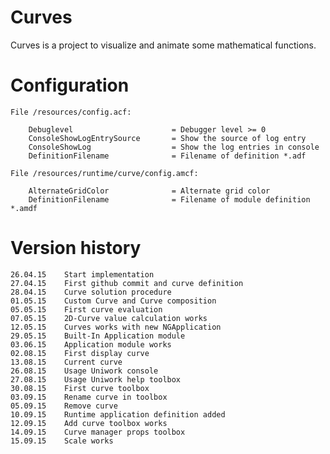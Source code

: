 Curves
===============

Curves is a project to visualize and animate some mathematical functions.


Configuration
===============

    File /resources/config.acf:
        
        Debuglevel                      = Debugger level >= 0
        ConsoleShowLogEntrySource       = Show the source of log entry
        ConsoleShowLog                  = Show the log entries in console
        DefinitionFilename              = Filename of definition *.adf
        
    File /resources/runtime/curve/config.amcf:
        
        AlternateGridColor              = Alternate grid color
        DefinitionFilename              = Filename of module definition *.amdf
    

Version history
===============

    26.04.15    Start implementation
    27.04.15    First github commit and curve definition
    28.04.15    Curve solution procedure
    01.05.15    Custom Curve and Curve composition
    05.05.15    First curve evaluation
    07.05.15    2D-Curve value calculation works
    12.05.15    Curves works with new NGApplication
    29.05.15    Built-In Application module
    03.06.15    Application module works
    02.08.15    First display curve
    13.08.15    Current curve
    26.08.15    Usage Uniwork console
    27.08.15    Usage Uniwork help toolbox
    30.08.15    First curve toolbox
    03.09.15    Rename curve in toolbox
    05.09.15    Remove curve
    10.09.15    Runtime application definition added
    12.09.15    Add curve toolbox works
    14.09.15    Curve manager props toolbox
    15.09.15    Scale works